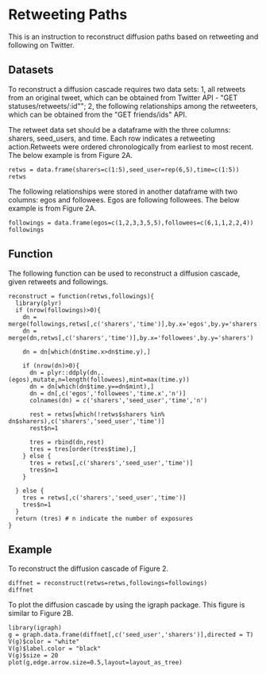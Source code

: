 # Retweeting Paths
This is an instruction to reconstruct diffusion paths based on retweeting and following on Twitter.

## Datasets

To reconstruct a diffusion cascade requires two data sets: 1, all retweets from an original tweet, which can be obtained from Twitter API - "GET statuses/retweets/:id""; 2, the following relationships among the retweeters, which can be obtained from the "GET friends/ids" API.

The retweet data set should be a dataframe with the three columns: sharers, seed_users, and time. Each row indicates a retweeting action.Retweets were ordered chronologically from earliest to most recent. The below example is from Figure 2A.

```{r}
retws = data.frame(sharers=c(1:5),seed_user=rep(6,5),time=c(1:5))
retws
```

The following relationships were stored in another dataframe with two columns: egos and followees. Egos are following followees. The below example is from Figure 2A.

```{r}
followings = data.frame(egos=c(1,2,3,3,5,5),followees=c(6,1,1,2,2,4))
followings
```

## Function

The following function can be used to reconstruct a diffusion cascade, given retweets and followings.

```{r}
reconstruct = function(retws,followings){
  library(plyr)
  if (nrow(followings)>0){
    dn = merge(followings,retws[,c('sharers','time')],by.x='egos',by.y='sharers')
    dn = merge(dn,retws[,c('sharers','time')],by.x='followees',by.y='sharers')
    
    dn = dn[which(dn$time.x>dn$time.y),]
    
    if (nrow(dn)>0){
      dn = plyr::ddply(dn,.(egos),mutate,n=length(followees),mint=max(time.y))
      dn = dn[which(dn$time.y==dn$mint),]
      dn = dn[,c('egos','followees','time.x','n')]
      colnames(dn) = c('sharers','seed_user','time','n')
      
      rest = retws[which(!retws$sharers %in% dn$sharers),c('sharers','seed_user','time')]
      rest$n=1
      
      tres = rbind(dn,rest)
      tres = tres[order(tres$time),]
    } else {
      tres = retws[,c('sharers','seed_user','time')]
      tres$n=1
    }
    
  } else {
    tres = retws[,c('sharers','seed_user','time')]
    tres$n=1
  }
  return (tres) # n indicate the number of exposures
}
```

## Example

To reconstruct the diffusion cascade of Figure 2.
```{r}
diffnet = reconstruct(retws=retws,followings=followings)
diffnet
```

To plot the diffusion cascade by using the igraph package. This figure is similar to Figure 2B.

```{r,warning=F}
library(igraph)
g = graph.data.frame(diffnet[,c('seed_user','sharers')],directed = T)
V(g)$color = "white"
V(g)$label.color = "black"
V(g)$size = 20
plot(g,edge.arrow.size=0.5,layout=layout_as_tree) 
```
